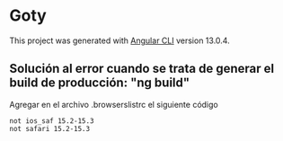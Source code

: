 # Goty

This project was generated with [Angular CLI](https://github.com/angular/angular-cli) version 13.0.4.

## Solución al error cuando se trata de generar el build de producción: "ng build"
Agregar en el archivo .browserslistrc el siguiente código
```
not ios_saf 15.2-15.3
not safari 15.2-15.3
```